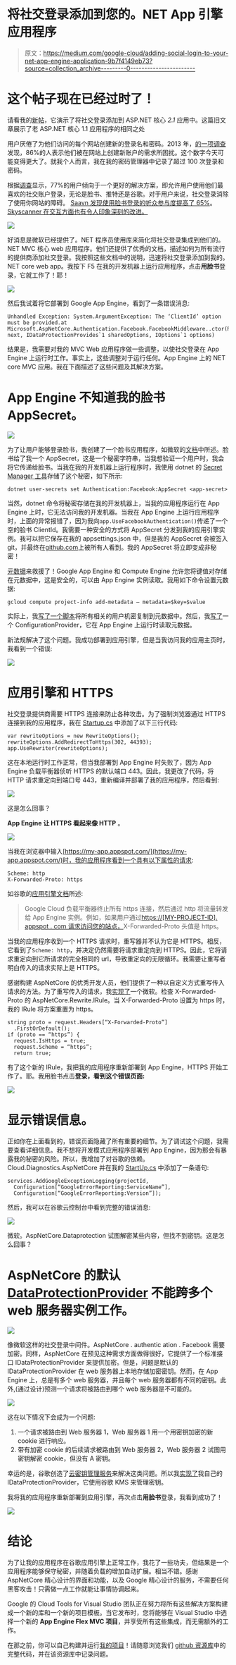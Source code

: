 # 将社交登录添加到您的。NET App 引擎应用程序

> 原文：<https://medium.com/google-cloud/adding-social-login-to-your-net-app-engine-application-9b7f4149eb73?source=collection_archive---------0----------------------->

# 这个帖子现在已经过时了！

请看我的[新帖](/@SurferJeff/adding-social-login-to-your-asp-net-core-2-1-google-cloud-platform-application-1baae89f1dc8)，它演示了将社交登录添加到 ASP.NET 核心 *2.1* 应用中。这篇旧文章展示了老 ASP.NET 核心 1.1 应用程序的相同之处

用户厌倦了为他们访问的每个网站创建新的登录名和密码。2013 年，[的一项调查](http://www.webhostingbuzz.com/blog/2013/03/21/whos-sharing-what/)发现，86%的人表示他们被在网站上创建新账户的需求所困扰。这个数字今天可能变得更大了。就我个人而言，我在我的密码管理器中记录了超过 100 次登录和密码。

根据[调查](http://www.webhostingbuzz.com/blog/2013/03/21/whos-sharing-what/)显示，77%的用户倾向于一个更好的解决方案，即允许用户使用他们最喜欢的社交账户登录，无论是脸书、推特还是谷歌。对于用户来说，社交登录消除了使用你网站的障碍。 [Saavn 发现使用脸书登录的听众参与度提高了 65%](https://developers.facebook.com/case-studies/saavn)。 [Skyscanner 在交互方面也有令人印象深刻的改进。](https://developers.facebook.com/case-studies/skyscanner)

![](img/a1099db0de8480791bd0ac0f70e112af.png)

好消息是微软已经提供了。NET 程序员使用库来简化将社交登录集成到他们的。NET MVC 核心 web 应用程序。他们还提供了优秀的文档，描述如何为所有流行的提供商添加社交登录。我按照这些文档中的说明，迅速将社交登录添加到我的。NET core web app。我按下 F5 在我的开发机器上运行应用程序，点击**用脸书**登录，它就工作了！耶！

![](img/afe04c4da8f61abf80a9407a4ec17cd9.png)

然后我试着将它部署到 Google App Engine，看到了一条错误消息:

```
Unhandled Exception: System.ArgumentException: The ‘ClientId’ option must be provided.at Microsoft.AspNetCore.Authentication.Facebook.FacebookMiddleware..ctor(RequestDelegate next, IDataProtectionProvides`1 sharedOptions, IOptions`1 options)
```

结果是，我需要对我的 MVC Web 应用程序做一些调整，以使社交登录在 App Engine 上运行时工作。事实上，这些调整对于运行任何。App Engine 上的 NET core MVC 应用。我在下面描述了这些问题及其解决方案。

# App Engine 不知道我的脸书 AppSecret。

![](img/3a5cbfc1ae2d38b231fc58d2da3710b0.png)

为了让用户能够登录脸书，我创建了一个脸书应用程序，如微软的[文档](https://docs.microsoft.com/en-us/aspnet/core/security/authentication/social/facebook-logins)中所述。脸书给了我一个 AppSecret，这是一个秘密字符串，当我想验证一个用户时，我会将它传递给脸书。当我在我的开发机器上运行程序时，我使用 dotnet 的 [Secret Manager 工具](https://docs.microsoft.com/en-us/aspnet/core/security/app-secrets)存储了这个秘密，如下所示:

`dotnet user-secrets set Authentication:Facebook:AppSecret <app-secret>`

当然，dotnet 命令将秘密存储在我的开发机器上，当我的应用程序运行在 App Engine 上时，它无法访问我的开发机器。当我在 App Engine 上运行应用程序时，上面的异常报错了，因为我向`app.UseFacebookAuthentication()`传递了一个空的脸书 ClientId。我需要一种安全的方式将 AppSecret 分发到我的应用引擎实例。我可以把它保存在我的 appsettings.json 中，但是我的 AppSecret 会被签入 git，并最终在[github.com](https://github.com/)上被所有人看到。我的 AppSecret 将立即变成非秘密！

[元数据](https://cloud.google.com/compute/docs/storing-retrieving-metadata)来救援了！Google App Engine 和 Compute Engine 允许您将键值对存储在元数据中，这是安全的，可以由 App Engine 实例读取。我用如下命令设置元数据:

`gcloud compute project-info add-metadata — metadata=$key=$value`

实际上，我[写了一个脚本](https://github.com/GoogleCloudPlatform/dotnet-docs-samples/blob/895dc320212a56d558845a1ec6508424aae9c3bc/appengine/flexible/SocialAuth/Upload-UserSecrets.ps1)将所有相关的用户机密复制到元数据中。然后，我[写了](https://github.com/GoogleCloudPlatform/dotnet-docs-samples/blob/895dc320212a56d558845a1ec6508424aae9c3bc/appengine/flexible/SocialAuth/Services/MetadataConfigurationSource.cs)一个 ConfigurationProvider，它在 App Engine 上运行时读取元数据。

新法规解决了这个问题。我成功部署到应用引擎，但是当我访问我的应用主页时，我看到一个错误:

![](img/2c6b6739f2fb2b5c593c433aebf7a580.png)

# 应用引擎和 HTTPS

社交登录提供商需要 HTTPS 连接来防止各种攻击。为了强制浏览器通过 HTTPS 连接到我的应用程序，我在 [Startup.cs](https://github.com/GoogleCloudPlatform/dotnet-docs-samples/blob/895dc320212a56d558845a1ec6508424aae9c3bc/appengine/flexible/SocialAuth/Startup.cs) 中添加了以下三行代码:

```
var rewriteOptions = new RewriteOptions();
rewriteOptions.AddRedirectToHttps(302, 44393);
app.UseRewriter(rewriteOptions);
```

这在本地运行时工作正常，但当我部署到 App Engine 时失败了，因为 App Engine 负载平衡器侦听 HTTPS 的默认端口 443。因此，我更改了代码，将 HTTP 请求重定向到端口号 443，重新编译并部署了我的应用程序，然后看到:

![](img/e04a0b74b1b9712009cdbd45adb62057.png)

这是怎么回事？

**App Engine 让 HTTPS 看起来像 HTTP** 。

![](img/556599ad2149b0bd51931902f51b10b1.png)

当我在浏览器中输入[https://my-app.appspot.com/](https://my-app.appspot.com/)时，我的应用程序看到一个具有以下属性的请求:

```
Scheme: http
X-Forwarded-Proto: https
```

如谷歌的[应用引擎文档](https://cloud.google.com/appengine/docs/flexible/dotnet/how-requests-are-handled)所述:

> Google Cloud 负载平衡器终止所有 https 连接，然后通过 http 将流量转发给 App Engine 实例。例如，如果用户通过[https://[MY-PROJECT-ID]. appspot . com 请求访问您的站点，](https://[MY-PROJECT-ID].appspot.com,)X-Forwarded-Proto 头值是 https。

当我的应用程序收到一个 HTTPS 请求时，重写器并不认为它是 HTTPS。相反，它看到了`Scheme: http`，并决定仍然需要将请求重定向到 HTTPS。因此，它将请求重定向到它所请求的完全相同的 url，导致重定向的无限循环。我需要让重写者明白传入的请求实际上是 HTTPS。

感谢构建 AspNetCore 的优秀开发人员，他们提供了一种以自定义方式重写传入请求的方法。为了重写传入的请求，我[实现了](https://github.com/GoogleCloudPlatform/dotnet-docs-samples/blob/895dc320212a56d558845a1ec6508424aae9c3bc/appengine/flexible/SocialAuth/Services/RewriteHttpsOnAppEngine.cs)一个微软。检查 X-Forwarded-Proto 的 AspNetCore.Rewrite.IRule。当 X-Forwarded-Proto 设置为 https 时，我的 IRule 将方案重置为 https。

```
string proto = request.Headers[“X-Forwarded-Proto”]
  .FirstOrDefault();
if (proto == “https”) {
  request.IsHttps = true;
  request.Scheme = “https”;
  return true;
```

有了这个新的 IRule，我把我的应用程序重新部署到 App Engine，HTTPS 开始工作了。耶。我用脸书点击**登录，看到这个错误页面:**

![](img/b970a89fd61a4848f862b09cb745002d.png)

# 显示错误信息。

正如你在上面看到的，错误页面隐藏了所有重要的细节。为了调试这个问题，我需要查看详细信息。我不想将开发模式应用程序部署到 App Engine，因为那会有暴露我的秘密的风险。所以，我增加了对谷歌的依赖。Cloud.Diagnostics.AspNetCore 并在我的 [StartUp.cs](https://github.com/GoogleCloudPlatform/dotnet-docs-samples/blob/895dc320212a56d558845a1ec6508424aae9c3bc/appengine/flexible/SocialAuth/Startup.cs) 中添加了一条语句:

```
services.AddGoogleExceptionLogging(projectId,
  Configuration[“GoogleErrorReporting:ServiceName”],
  Configuration[“GoogleErrorReporting:Version”]);
```

然后，我可以在谷歌云控制台中看到完整的错误消息:

![](img/8f051c533469d92c078260774e20cb66.png)

微软。AspNetCore.Dataprotection 试图解密某些内容，但找不到密钥。这是怎么回事？

# AspNetCore 的默认 [DataProtectionProvider](https://docs.microsoft.com/en-us/aspnet/core/api/microsoft.aspnetcore.dataprotection.dataprotectionprovider) 不能跨多个 web 服务器实例工作。

![](img/56480fe8a656473d181bc5da8d2e53ad.png)

像微软这样的社交登录中间件。AspNetCore . authentic ation . Facebook 需要加密。同样，AspNetCore 在预见这种需求方面做得很好，它提供了一个标准接口 IDataProtectionProvider 来提供加密。但是，问题是默认的 IDataProtectionProvider 在 web 服务器上本地存储加密密钥。然而，在 App Engine 上，总是有多个 web 服务器，并且每个 web 服务器都有不同的密钥。此外,(通过设计)预测一个请求将被路由到哪个 web 服务器是不可能的。

![](img/0962191d6360f313b4fece9e255de823.png)

这在以下情况下会成为一个问题:

1.  一个请求被路由到 Web 服务器 1，Web 服务器 1 用一个用密钥加密的新 cookie 进行响应。
2.  带有加密 cookie 的后续请求被路由到 Web 服务器 2，Web 服务器 2 试图用密钥解密 cookie，但没有 A 密钥。

幸运的是，谷歌创造了[云密钥管理服务](https://cloud.google.com/kms/?utm_source=google&utm_medium=cpc&utm_campaign=2017-q1-cloud-na-kms-freetrial-en&dclid=CIrJ-pKXw9QCFY8oaQodinQNsA)来解决这类问题。所以我[实现了](https://github.com/GoogleCloudPlatform/dotnet-docs-samples/blob/895dc320212a56d558845a1ec6508424aae9c3bc/appengine/flexible/SocialAuth/Services/KmsDataProtectionProvider.cs)我自己的 IDataProtectionProvider，它使用谷歌 KMS 来管理密钥。

我将我的应用程序重新部署到应用引擎，再次点击**用脸书**登录，我看到成功了！

![](img/225277745e637bf69bb8fe3fcbc6fb3b.png)

# 结论

为了让我的应用程序在谷歌应用引擎上正常工作，我花了一些功夫，但结果是一个应用程序能够保守秘密，并随着负载的增加自动扩展。相当不错。感谢 AspNetCore 精心设计的界面和功能，以及 Google 精心设计的服务，不需要任何黑客攻击！只需做一点工作就能让事情协调起来。

Google 的 Cloud Tools for Visual Studio 团队正在努力将所有这些解决方案构建成一个新的库和一个新的项目模板。当它发布时，您将能够在 Visual Studio 中选择一个新的 **App Engine Flex MVC 项目**，并享受所有这些集成，而无需额外的工作。

在那之前，你可以自己构建并运行[我的项目](https://github.com/GoogleCloudPlatform/dotnet-docs-samples/tree/895dc320212a56d558845a1ec6508424aae9c3bc/appengine/flexible/SocialAuth)！请随意浏览我们 [github 资源库](https://github.com/GoogleCloudPlatform/dotnet-docs-samples/tree/895dc320212a56d558845a1ec6508424aae9c3bc/appengine/flexible/SocialAuth)中的完整代码，并在该资源库中记录问题。